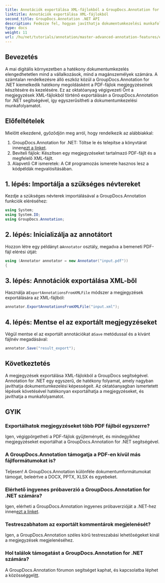 ```yaml
---
title: Annotációk exportálása XML-fájlokból a GroupDocs.Annotation for .NET használatával
linktitle: Annotációk exportálása XML-fájlokból
second_title: GroupDocs.Annotation .NET API
description: Fedezze fel, hogyan javíthatja dokumentumkezelési munkafolyamatát a megjegyzések XML-fájlokból történő exportálásával a GroupDocs.Annotation for .NET segítségével. Ez az átfogó oktatóanyag lépésről lépésre ismerteti.
type: docs
weight: 11
url: /hu/net/tutorials/annotation/master-advanced-annotation-features/export-annotations-from-xml-file/
---
```

## Bevezetés

A mai digitális környezetben a hatékony dokumentumkezelés elengedhetetlen mind a vállalkozások, mind a magánszemélyek számára. A számtalan rendelkezésre álló eszköz közül a GroupDocs.Annotation for .NET kiemelkedik hatékony megoldásként a PDF-fájlok megjegyzéseinek készítésére és kezelésére. Ez az oktatóanyag végigvezeti Önt a megjegyzések XML-fájlokból történő exportálásán a GroupDocs.Annotation for .NET segítségével, így egyszerűsítheti a dokumentumkezelési munkafolyamatot.

## Előfeltételek

Mielőtt elkezdené, győződjön meg arról, hogy rendelkezik az alábbiakkal:

1.  GroupDocs.Annotation for .NET: Töltse le és telepítse a könyvtárat innen[ezt a linket](https://releases.groupdocs.com/annotation/net/).
2. Beviteli fájlok: Készítsen egy megjegyzéseket tartalmazó PDF-fájlt és a megfelelő XML-fájlt.
3. Alapvető C# ismeretek: A C# programozás ismerete hasznos lesz a kódpéldák megvalósításában.

## 1. lépés: Importálja a szükséges névtereket

Kezdje a szükséges névterek importálásával a GroupDocs.Annotation funkciók eléréséhez:

```csharp
using System;
using System.IO;
using GroupDocs.Annotation;
```

## 2. lépés: Inicializálja az annotátort

 Hozzon létre egy példányt a`Annotator` osztály, megadva a bemeneti PDF-fájl elérési útját:

```csharp
using (Annotator annotator = new Annotator("input.pdf"))
{
```

## 3. lépés: Annotációk exportálása XML-ből

 Használja a`ExportAnnotationsFromXMLFile` módszer a megjegyzések exportálására az XML-fájlból:

```csharp
annotator.ExportAnnotationsFromXMLFile("input.xml");
```

## 4. lépés: Mentse el az exportált megjegyzéseket

 Végül mentse el az exportált annotációkat a`Save` metódussal és a kívánt fájlnév megadásával:

```csharp
annotator.Save("result_export");
```

## Következtetés

A megjegyzések exportálása XML-fájlokból a GroupDocs segítségével. Annotation for .NET egy egyszerű, de hatékony folyamat, amely nagyban javíthatja dokumentumkezelési képességeit. Az oktatóanyagban ismertetett lépések követésével hatékonyan exportálhatja a megjegyzéseket, és javíthatja a munkafolyamatot.

## GYIK

### Exportálhatok megjegyzéseket több PDF fájlból egyszerre?

Igen, végigpörgetheti a PDF-fájlok gyűjteményét, és mindegyikhez megjegyzéseket exportálhat a GroupDocs.Annotation for .NET segítségével.

### A GroupDocs.Annotation támogatja a PDF-en kívül más fájlformátumokat is?

Teljesen! A GroupDocs.Annotation különféle dokumentumformátumokat támogat, beleértve a DOCX, PPTX, XLSX és egyebeket.

### Elérhető ingyenes próbaverzió a GroupDocs.Annotation for .NET számára?

 Igen, elérheti a GroupDocs.Annotation ingyenes próbaverzióját a .NET-hez innen[ezt a linket](https://releases.groupdocs.com/).

### Testreszabhatom az exportált kommentárok megjelenését?

Igen, a GroupDocs.Annotation széles körű testreszabási lehetőségeket kínál a megjegyzések megjelenéséhez.

### Hol találok támogatást a GroupDocs.Annotation for .NET számára?

 A GroupDocs.Annotation fórumon segítséget kaphat, és kapcsolatba léphet a közösséggel[itt](https://forum.groupdocs.com/c/annotation/10).